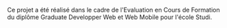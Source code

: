Ce projet a été réalisé dans le cadre de l'Evaluation en Cours de Formation du diplôme Graduate Developper Web et Web Mobile pour l'école Studi. 
